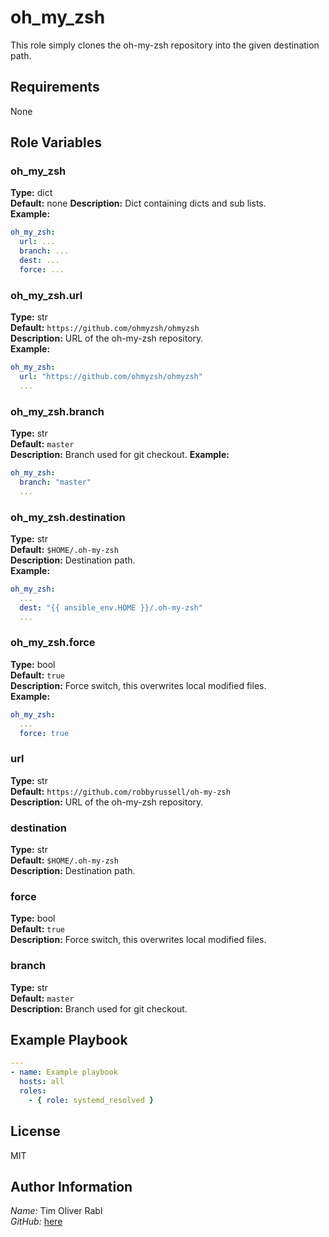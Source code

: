 oh_my_zsh
=========

This role simply clones the oh-my-zsh repository into the given destination path.

Requirements
------------

None

Role Variables
--------------

### oh_my_zsh

**Type:** dict  
**Default:** none
**Description:** Dict containing dicts and sub lists.  
**Example:**  

```yaml
oh_my_zsh:
  url: ...
  branch: ...
  dest: ...
  force: ...
```

### oh_my_zsh.url

**Type:** str  
**Default:** `https://github.com/ohmyzsh/ohmyzsh`  
**Description:** URL of the oh-my-zsh repository.  
**Example:**  

```yaml
oh_my_zsh:
  url: "https://github.com/ohmyzsh/ohmyzsh"
  ...
```

### oh_my_zsh.branch

**Type:** str  
**Default:** `master`  
**Description:** Branch used for git checkout.
**Example:**  

```yaml
oh_my_zsh:
  branch: "master"
  ...
```

### oh_my_zsh.destination

**Type:** str  
**Default:** `$HOME/.oh-my-zsh`  
**Description:** Destination path.  
**Example:**  

```yaml
oh_my_zsh:
  ...
  dest: "{{ ansible_env.HOME }}/.oh-my-zsh"
  ...
```

### oh_my_zsh.force

**Type:** bool  
**Default:** `true`  
**Description:** Force switch, this overwrites local modified files.  
**Example:**  

```yaml
oh_my_zsh:
  ...
  force: true
```

### url

**Type:** str  
**Default:** `https://github.com/robbyrussell/oh-my-zsh`  
**Description:** URL of the oh-my-zsh repository.  

### destination

**Type:** str  
**Default:** `$HOME/.oh-my-zsh`  
**Description:** Destination path.  

### force

**Type:** bool  
**Default:** `true`  
**Description:** Force switch, this overwrites local modified files.  

### branch

**Type:** str  
**Default:** `master`  
**Description:** Branch used for git checkout.  


Example Playbook
----------------

```yaml
---
- name: Example playbook
  hosts: all
  roles: 
    - { role: systemd_resolved }
```

License
-------

MIT

Author Information
------------------

*Name:* Tim Oliver Rabl  
*GitHub:* [here](https://github.com/timrabl)
